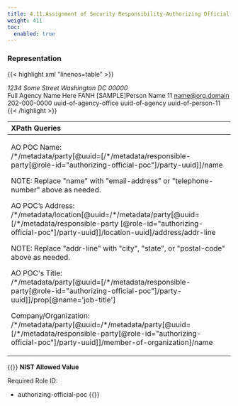 ```yaml
---
title: 4.11.Assignment of Security Responsibility-Authorizing Official (AO) POC
weight: 411
toc:
  enabled: true
---
```

### **Representation**

{{< highlight xml "linenos=table" >}}
<metadata>
      <!-- cut -->
      <role id="authorizing-official-poc">
         <title>Authorizing Official's Point of Contact</title>
      </role>
      <location uuid="uuid-of-agency-office">
         <title>Agency Office</title>
         <address type="work">
            <addr-line>1234 Some Street</addr-line>
            <city>Washington</city>
            <state>DC</state>
            <postal-code>00000</postal-code>
         </address>
      </location>
      <party uuid="uuid-of-agency" type="organization">
         <name>Full Agency Name Here</name>
         <short-name>FANH</short-name>
      </party>
      <party uuid="uuid-of-person-11" type="person">
         <name>[SAMPLE]Person Name 11</name>
         <prop name="job-title" value="Individual's Title"/>
         <email-address>name@org.domain</email-address>
         <telephone-number>202-000-0000</telephone-number>
         <location-uuid>uuid-of-agency-office</location-uuid>
         <member-of-organization>uuid-of-agency</member-of-organization>
      </party>
      <!-- repeat party assembly for each person -->
      <responsible-party role-id="authorizing-official-poc">
         <party-uuid>uuid-of-person-11</party-uuid>
      </responsible-party>
   </metadata>
{{< /highlight >}}


|**XPath Queries**|
| :- |
|<p>AO POC Name:<br>/\*/metadata/party[@uuid=[/\*/metadata/responsible-party[@role-id="authorizing-official-poc"]/‌party-uuid]]/name</p><p>NOTE: Replace "name" with "email-address" or "telephone-number" above as needed.</p><p>AO POC’s Address:<br>/\*/metadata/location[@uuid=/\*/metadata/party[@uuid=[/\*/metadata/responsible-party [@role-id="authorizing-official-poc"]/party-uuid]]/location-uuid]/address/addr-line</p><p>NOTE: Replace "addr-line" with "city", "state", or "postal-code" above as needed.</p><p>AO POC's Title:<br>/\*/metadata/party[@uuid=[/\*/metadata/responsible-party[@role-id="authorizing-official-poc"]/‌party-uuid]]/prop[@name='job-title']</p><p>Company/Organization:<br>/\*/metadata/party[@uuid=/\*/metadata/party[@uuid=[/\*/metadata/responsible-party‌[@role-id="authorizing-official-poc"]/party-uuid]]/member-of-organization]/name</p><p></p>|

{{<callout>}}
**NIST Allowed Value**

Required Role ID:
- authorizing-official-poc
{{</callout>}}